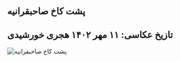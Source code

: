## پشت کاخ صاحبقرانیه
## تازیخ عکاسی: ۱۱ مهر ۱۴۰۲ هجری خورشیدی


![پشت کاخ صاحبقرانیه](https://github.com/Melanee-Melanee/History-of-Iran-and-World/assets/74653444/ee07d3cf-9f25-4228-9337-c9e94d3d6c4c)
